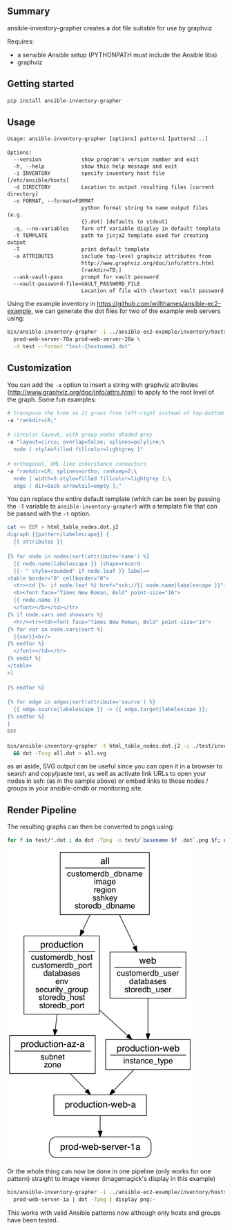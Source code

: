 ## Summary
ansible-inventory-grapher creates a dot file suitable for use by
graphviz

Requires:
* a sensible Ansible setup (PYTHONPATH must include the Ansible libs)
* graphviz

## Getting started
```bash
pip install ansible-inventory-grapher
```

## Usage
```
Usage: ansible-inventory-grapher [options] pattern1 [pattern2...]

Options:
  --version             show program's version number and exit
  -h, --help            show this help message and exit
  -i INVENTORY          specify inventory host file [/etc/ansible/hosts]
  -d DIRECTORY          Location to output resulting files [current directory]
  -o FORMAT, --format=FORMAT
                        python format string to name output files (e.g.
                        {}.dot) [defaults to stdout]
  -q, --no-variables    Turn off variable display in default template
  -t TEMPLATE           path to jinja2 template used for creating output
  -T                    print default template
  -a ATTRIBUTES         include top-level graphviz attributes from
                        http://www.graphviz.org/doc/info/attrs.html
                        [rankdir=TB;]
  --ask-vault-pass      prompt for vault password
  --vault-password-file=VAULT_PASSWORD_FILE
                        Location of file with cleartext vault password
```

Using the example inventory in https://github.com/willthames/ansible-ec2-example,
we can generate the dot files for two of the example web servers using:
```bash
bin/ansible-inventory-grapher -i ../ansible-ec2-example/inventory/hosts \
  prod-web-server-78a prod-web-server-28a \
  -d test --format "test-{hostname}.dot"
```

## Customization

You can add the `-a` option to insert a string with graphviz attributes (http://www.graphviz.org/doc/info/attrs.html) to apply to the root level of the graph.  Some fun examples:

```bash
# transpose the tree so it grows from left-right instead of top-bottom
-a "rankdir=LR;"

# circular layout, with group nodes shaded grey
-a "layout=circo; overlap=false; splines=polyline;\
  node [ style=filled fillcolor=lightgrey ]"

# orthogonal, UML-like inheritance connectors
-a "rankdir=LR; splines=ortho; ranksep=2;\
  node [ width=5 style=filled fillcolor=lightgrey ];\
  edge [ dir=back arrowtail=empty ];"
```

You can replace the entire default template (which can be seen by passing the
`-T` variable to `ansible-inventory-grapher`) with a template file
that can be passed with the `-t` option.
```bash
cat << EOF > html_table_nodes.dot.j2
digraph {{pattern|labelescape}} {
  {{ attributes }}

{% for node in nodes|sort(attribute='name') %}
  {{ node.name|labelescape }} [shape=record
  {{- " style=rounded" if node.leaf }} label=<
<table border="0" cellborder="0">
  <tr><td {%- if node.leaf %} href="ssh://{{ node.name|labelescape }}"{% endif -%} >
  <b><font face="Times New Roman, Bold" point-size="16">
  {{ node.name }}
  </font></b></td></tr>
{% if node.vars and showvars %}
  <hr/><tr><td><font face="Times New Roman, Bold" point-size="14">
{% for var in node.vars|sort %}
  {{var}}<br/>
{% endfor %}
  </font></td></tr>
{% endif %}
</table>
>]

{% endfor %}

{% for edge in edges|sort(attribute='source') %}
  {{ edge.source|labelescape }} -> {{ edge.target|labelescape }};
{% endfor %}
}
EOF

bin/ansible-inventory-grapher -t html_table_nodes.dot.j2 -i ./test/inventory/hosts all > all.dot \
  && dot -Tsvg all.dot > all.svg
```

as an aside, SVG output can be useful since you can open it in a
browser to search and copy/paste text, as well as activate link URLs
to open your nodes in ssh: (as in the sample above) or embed links to
those nodes / groups in your ansible-cmdb or monitoring site.

## Render Pipeline

The resulting graphs can then be converted to pngs using:
```bash
for f in test/*.dot ; do dot -Tpng -o test/`basename $f .dot`.png $f; done
```

![Resulting image for prod-web-server-78a](test/prod-web-server-1a.png)

Or the whole thing can now be done in one pipeline (only works for one pattern) 
straight to image viewer (imagemagick's display in this example)
```bash
bin/ansible-inventory-grapher -i ../ansible-ec2-example/inventory/hosts \
  prod-web-server-1a | dot -Tpng | display png:-
```

This works with valid Ansible patterns now although only hosts and groups have been tested.
